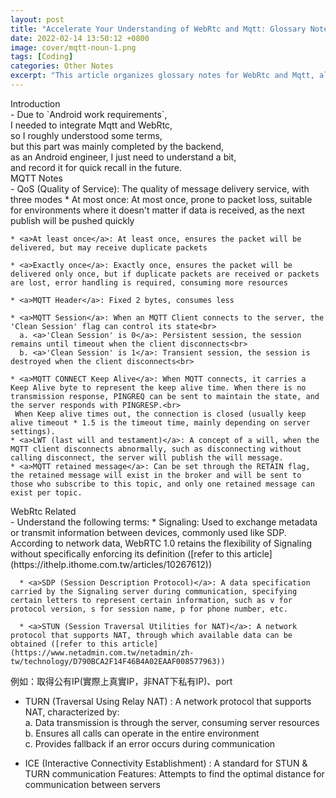 ```yaml
---
layout: post
title: "Accelerate Your Understanding of WebRtc and Mqtt: Glossary Notes Sharing"
date: 2022-02-14 13:50:12 +0800
image: cover/mqtt-noun-1.png
tags: [Coding]
categories: Other Notes
excerpt: "This article organizes glossary notes for WebRtc and Mqtt, allowing you to gain a deeper understanding of the application and principles of these two technologies. If you are interested in WebRtc and Mqtt, this article is a must-read!"
---
```


<div class="c-border-main-title-2">Introduction</div>
  - Due to `Android work requirements`,<br>
I needed to integrate Mqtt and WebRtc,<br>
so I roughly understood some terms,<br>
but this part was mainly completed by the backend,<br>
as an Android engineer, I just need to understand a bit,<br>
and record it for quick recall in the future.<br>

<div class="c-border-main-title-2">MQTT Notes</div>
  - <a>QoS (Quality of Service)</a>: The quality of message delivery service, with three modes
    * <a>At most once</a>: At most once, prone to packet loss, suitable for environments where it doesn't matter if data is received, as the next publish will be pushed quickly

    * <a>At least once</a>: At least once, ensures the packet will be delivered, but may receive duplicate packets

    * <a>Exactly once</a>: Exactly once, ensures the packet will be delivered only once, but if duplicate packets are received or packets are lost, error handling is required, consuming more resources

    * <a>MQTT Header</a>: Fixed 2 bytes, consumes less

    * <a>MQTT Session</a>: When an MQTT Client connects to the server, the 'Clean Session' flag can control its state<br>
      a. <a>'Clean Session' is 0</a>: Persistent session, the session remains until timeout when the client disconnects<br>
      b. <a>'Clean Session' is 1</a>: Transient session, the session is destroyed when the client disconnects<br>

    * <a>MQTT CONNECT Keep Alive</a>: When MQTT connects, it carries a Keep Alive byte to represent the keep alive time. When there is no transmission response, PINGREQ can be sent to maintain the state, and the server responds with PINGRESP.<br>
     When Keep alive times out, the connection is closed (usually keep alive timeout * 1.5 is the timeout time, mainly depending on server settings).
    * <a>LWT (last will and testament)</a>: A concept of a will, when the MQTT client disconnects abnormally, such as disconnecting without calling disconnect, the server will publish the will message.
    * <a>MQTT retained message</a>: Can be set through the RETAIN flag, the retained message will exist in the broker and will be sent to those who subscribe to this topic, and only one retained message can exist per topic.


<div class="c-border-main-title-2">WebRtc Related</div>
  - Understand the following terms:
      * <a>Signaling</a>: Used to exchange metadata or transmit information between devices, commonly used like SDP. According to network data, WebRTC 1.0 retains the flexibility of Signaling without specifically enforcing its definition ([refer to this article](https://ithelp.ithome.com.tw/articles/10267612))

      * <a>SDP (Session Description Protocol)</a>: A data specification carried by the Signaling server during communication, specifying certain letters to represent certain information, such as v for protocol version, s for session name, p for phone number, etc.

      * <a>STUN (Session Traversal Utilities for NAT)</a>: A network protocol that supports NAT, through which available data can be obtained ([refer to this article](https://www.netadmin.com.tw/netadmin/zh-tw/technology/D790BCA2F14F46B4A02EAAF008577963))

例如：取得公有IP(實際上真實IP，非NAT下私有IP)、port
* <a> TURN (Traversal Using Relay NAT) </a> : A network protocol that supports NAT, characterized by:<br>
   a. Data transmission is through the server, consuming server resources<br>
   b. Ensures all calls can operate in the entire environment<br>
   c. Provides fallback if an error occurs during communication<br>

* <a> ICE (Interactive Connectivity Establishment) </a> : A standard for STUN & TURN communication
   Features: Attempts to find the optimal distance for communication between servers
